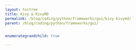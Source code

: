 ```yaml
---
layout: toctree
title: Kivy & KivyMD
permalink: /blog/coding/python/frameworks/gui/kivy-kivymd/
parent: /blog/coding/python/frameworks/gui/


enumerategrandchild: true

---
```

